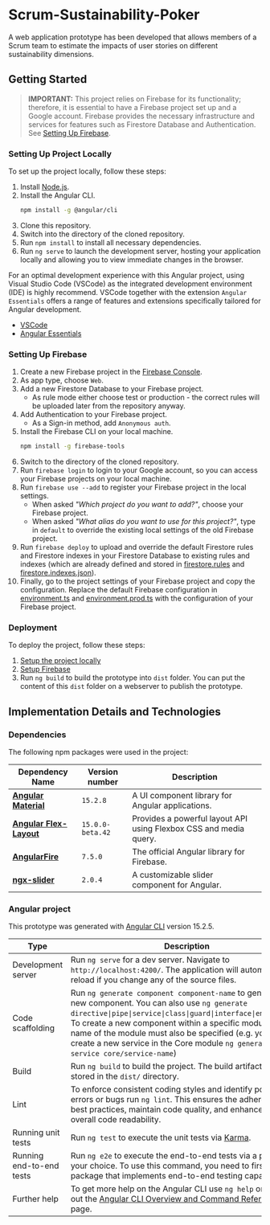 # Scrum-Sustainability-Poker
A web application prototype has been developed that allows members of a Scrum team to estimate the impacts of user stories on different sustainability dimensions.

## Getting Started
> **IMPORTANT:**  This project relies on Firebase for its functionality; therefore, it is essential to have a Firebase project set up and a Google account. Firebase provides the necessary infrastructure and services for features such as Firestore Database and Authentication. See [Setting Up Firebase](#setting-up-firebase).

### Setting Up Project Locally
To set up the project locally, follow these steps:

1. Install [Node.js](https://nodejs.org/).
1. Install the Angular CLI.
   ```bash
   npm install -g @angular/cli
   ```
1. Clone this repository.
1. Switch into the directory of the cloned repository.
1. Run `npm install` to install all necessary dependencies.
1. Run `ng serve` to launch the development server, hosting your application locally and allowing you to view immediate changes in the browser.

For an optimal development experience with this Angular project, using Visual Studio Code (VSCode) as the integrated development environment (IDE) is highly recommend. VSCode together with the extension `Angular Essentials` offers a range of features and extensions specifically tailored for Angular development.

* [VSCode](https://code.visualstudio.com/)
* [Angular Essentials](https://marketplace.visualstudio.com/items?itemName=johnpapa.angular-essentials)


### Setting Up Firebase
1. Create a new Firebase project in the [Firebase Console](https://console.firebase.google.com/).
1. As app type, choose `Web`.
1. Add a new Firestore Database to your Firebase project.
    * As rule mode either choose test or production - the correct rules will be uploaded later from the repository anyway.
1. Add Authentication to your Firebase project.
    * As a Sign-in method, add `Anonymous auth`.
1. Install the Firebase CLI on your local machine.
   ```bash
   npm install -g firebase-tools
   ```
1. Switch to the directory of the cloned repository.
1. Run `firebase login` to login to your Google account, so you can access your Firebase projects on your local machine.
1. Run `firebase use --add` to register your Firebase project in the local settings.
    * When asked *"Which project do you want to add?"*, choose your Firebase project.
    * When asked *"What alias do you want to use for this project?"*, type in `default` to override the existing local settings of the old Firebase project.
1. Run `firebase deploy` to upload and override the default Firestore rules and Firestore indexes in your Firestore Database to existing rules and indexes (which are already defined and stored in [firestore.rules](firestore.rules) and [firestore.indexes.json](firestore.indexes.json)).
1. Finally, go to the project settings of your Firebase project and copy the configuration. Replace the default Firebase configuration in [environment.ts](./src/environments/environment.ts) and [environment.prod.ts](./src/environments/environment.prod.ts) with the configuration of your Firebase project.

### Deployment

To deploy the project, follow these steps:

1. [Setup the project locally](#setting-up-project-locally)
1. [Setup Firebase](#setting-up-firebase)
1. Run `ng build` to build the prototype into `dist` folder. You can put the content of this `dist` folder on a webserver to publish the prototype.

## Implementation Details and Technologies

### Dependencies
The following npm packages were used in the project:

| Dependency Name | Version number | Description |
| ------ | ------ | ------ |
| [**Angular Material**](https://material.angular.io/) | `15.2.8` | A UI component library for Angular applications. |
| [**Angular Flex-Layout**](https://github.com/angular/flex-layout) | `15.0.0-beta.42` | Provides a powerful layout API using Flexbox CSS and media query. |
| [**AngularFire**](https://github.com/angular/angularfire) | `7.5.0` | The official Angular library for Firebase. |
| [**ngx-slider**](https://angular-slider.github.io/ngx-slider/) | `2.0.4` | A customizable slider component for Angular. |

### Angular project
This prototype was generated with [Angular CLI](https://github.com/angular/angular-cli) version 15.2.5.

| Type | Description |
| ------ | ------ |
| Development server | Run `ng serve` for a dev server. Navigate to `http://localhost:4200/`. The application will automatically reload if you change any of the source files. |
| Code scaffolding | Run `ng generate component component-name` to generate a new component. You can also use `ng generate directive\|pipe\|service\|class\|guard\|interface\|enum\|module`. To create a new component within a specific module, the name of the module must also be specified (e.g. you want to create a new service in the Core module `ng generate service core/service-name`) |
| Build | Run `ng build` to build the project. The build artifacts will be stored in the `dist/` directory. |
| Lint | To enforce consistent coding styles and identify potential errors or bugs run `ng lint`. This ensures the adherence to best practices, maintain code quality, and enhances the overall code readability. |
| Running unit tests | Run `ng test` to execute the unit tests via [Karma](https://karma-runner.github.io). |
| Running end-to-end tests | Run `ng e2e` to execute the end-to-end tests via a platform of your choice. To use this command, you need to first add a package that implements end-to-end testing capabilities. |
| Further help | To get more help on the Angular CLI use `ng help` or go check out the [Angular CLI Overview and Command Reference](https://angular.io/cli) page. |
